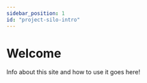 ```yaml
---
sidebar_position: 1
id: "project-silo-intro"
---
```


# Welcome

Info about this site and how to use it goes here!
